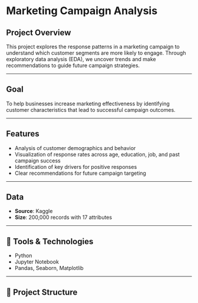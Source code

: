# Marketing Campaign Analysis

## Project Overview

This project explores the response patterns in a marketing campaign to understand which customer segments are more likely to engage. Through exploratory data analysis (EDA), we uncover trends and make recommendations to guide future campaign strategies.

---

## Goal

To help businesses increase marketing effectiveness by identifying customer characteristics that lead to successful campaign outcomes.

---

## Features

- Analysis of customer demographics and behavior
- Visualization of response rates across age, education, job, and past campaign success
- Identification of key drivers for positive responses
- Clear recommendations for future campaign targeting

---

## Data

- **Source**: Kaggle
- **Size**: 200,000 records with 17 attributes

---

## 🧰 Tools & Technologies

- Python
- Jupyter Notebook
- Pandas, Seaborn, Matplotlib

---

## 📁 Project Structure

